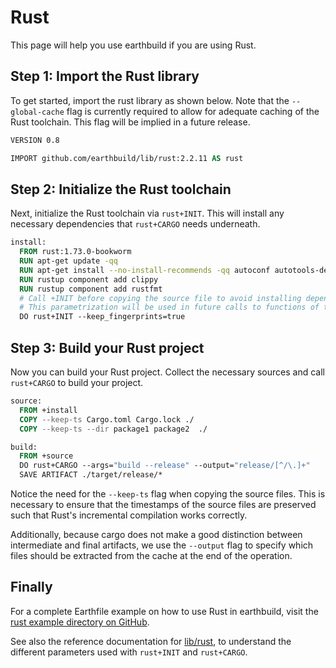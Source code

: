 # Rust

This page will help you use earthbuild if you are using Rust.

## Step 1: Import the Rust library

To get started, import the rust library as shown below. Note that the `--global-cache` flag is currently required to allow for adequate caching of the Rust toolchain. This flag will be implied in a future release.

```Dockerfile
VERSION 0.8

IMPORT github.com/earthbuild/lib/rust:2.2.11 AS rust
```

## Step 2: Initialize the Rust toolchain

Next, initialize the Rust toolchain via `rust+INIT`. This will install any necessary dependencies that `rust+CARGO` needs underneath.

```Dockerfile
install:
  FROM rust:1.73.0-bookworm
  RUN apt-get update -qq
  RUN apt-get install --no-install-recommends -qq autoconf autotools-dev libtool-bin clang cmake bsdmainutils
  RUN rustup component add clippy
  RUN rustup component add rustfmt
  # Call +INIT before copying the source file to avoid installing depencies every time source code changes. 
  # This parametrization will be used in future calls to functions of the library
  DO rust+INIT --keep_fingerprints=true
```

## Step 3: Build your Rust project

Now you can build your Rust project. Collect the necessary sources and call `rust+CARGO` to build your project.

```Dockerfile
source:
  FROM +install
  COPY --keep-ts Cargo.toml Cargo.lock ./
  COPY --keep-ts --dir package1 package2  ./

build:
  FROM +source
  DO rust+CARGO --args="build --release" --output="release/[^/\.]+"
  SAVE ARTIFACT ./target/release/*
```

Notice the need for the `--keep-ts` flag when copying the source files. This is necessary to ensure that the timestamps of the source files are preserved such that Rust's incremental compilation works correctly.

Additionally, because cargo does not make a good distinction between intermediate and final artifacts, we use the `--output` flag to specify which files should be extracted from the cache at the end of the operation.

## Finally

For a complete Earthfile example on how to use Rust in earthbuild, visit the [rust example directory on GitHub](https://github.com/earthbuild/earthbuild/tree/main/examples/rust).

See also the reference documentation for [lib/rust](https://github.com/earthbuild/lib/tree/main/rust), to understand the different parameters used with `rust+INIT` and `rust+CARGO`.
